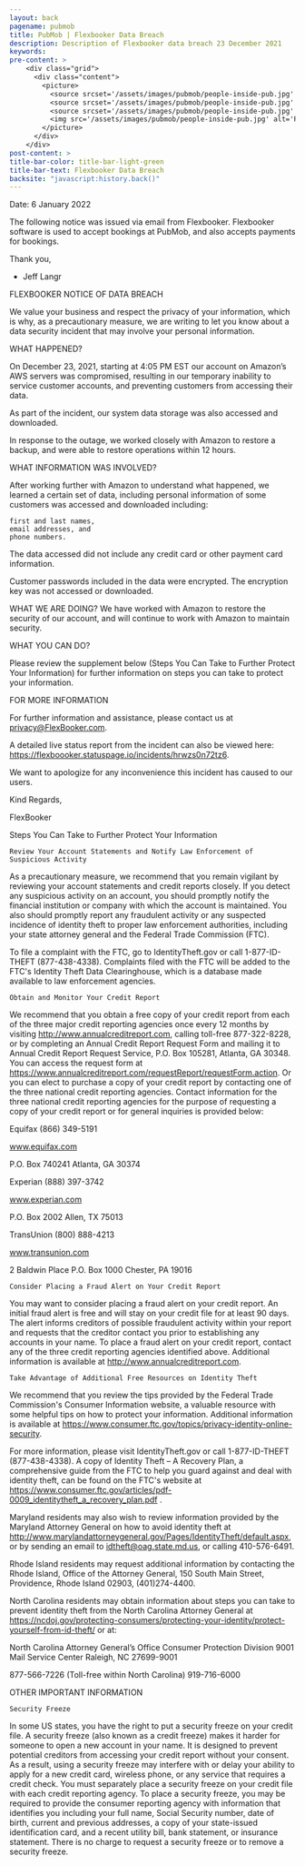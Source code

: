 ```yaml
---
layout: back
pagename: pubmob
title: PubMob | Flexbooker Data Breach
description: Description of Flexbooker data breach 23 December 2021
keywords:
pre-content: >
    <div class="grid">
      <div class="content">
        <picture>
          <source srcset='/assets/images/pubmob/people-inside-pub.jpg' media='(max-width: 1080px)'>
          <source srcset='/assets/images/pubmob/people-inside-pub.jpg' media='(min-width: 960px)'>
          <source srcset='/assets/images/pubmob/people-inside-pub.jpg' media='(min-width: 830px'>
          <img src='/assets/images/pubmob/people-inside-pub.jpg' alt='PubMob'>
        </picture>
      </div>
    </div>
post-content: >
title-bar-color: title-bar-light-green
title-bar-text: Flexbooker Data Breach
backsite: "javascript:history.back()"
---
```

Date: 6 January 2022

The following notice was issued via email from Flexbooker. Flexbooker software is used to accept bookings at PubMob, and also accepts payments for bookings.

Thank you,
- Jeff Langr


FLEXBOOKER NOTICE OF DATA BREACH

We value your business and respect the privacy of your information, which is why, as a precautionary measure, we are writing to let you know about a data security incident that may involve your personal information.

WHAT HAPPENED?

On December 23, 2021, starting at 4:05 PM EST our account on Amazon’s AWS servers was compromised, resulting in our temporary inability to service customer accounts, and preventing customers from accessing their data.

As part of the incident, our system data storage was also accessed and downloaded. 


In response to the outage, we worked closely with Amazon to restore a backup, and were able to restore operations within 12 hours. 
 

WHAT INFORMATION WAS INVOLVED?

After working further with Amazon to understand what happened, we learned a certain set of data, including personal information of some customers was accessed and downloaded including:

    first and last names, 
    email addresses, and 
    phone numbers. 

The data accessed did not include any credit card or other payment card information.

Customer passwords included in the data were encrypted. The encryption key was not accessed or downloaded.
 

WHAT WE ARE DOING?
We have worked with Amazon to restore the security of our account, and will continue to work with Amazon to maintain security. 
 

WHAT YOU CAN DO?

Please review the supplement below (Steps You Can Take to Further Protect Your Information) for further information on steps you can take to protect your information.


FOR MORE INFORMATION

For further information and assistance, please contact us at privacy@FlexBooker.com.

A detailed live status report from the incident can also be viewed here: https://flexboooker.statuspage.io/incidents/hrwzs0n72tz6.

We want to apologize for any inconvenience this incident has caused to our users. 

Kind Regards,

FlexBooker


Steps You Can Take to Further Protect Your Information

    Review Your Account Statements and Notify Law Enforcement of Suspicious Activity

As a precautionary measure, we recommend that you remain vigilant by reviewing your account statements and credit reports closely. If you detect any suspicious activity on an account, you should promptly notify the financial institution or company with which the account is maintained. You also should promptly report any fraudulent activity or any suspected incidence of identity theft to proper law enforcement authorities, including your state attorney general and the Federal Trade Commission (FTC).

To file a complaint with the FTC, go to IdentityTheft.gov or call 1-877-ID-THEFT (877-438-4338). Complaints filed with the FTC will be added to the FTC's Identity Theft Data Clearinghouse, which is a database made available to law enforcement agencies.

    Obtain and Monitor Your Credit Report

We recommend that you obtain a free copy of your credit report from each of the three major credit reporting agencies once every 12 months by visiting http://www.annualcreditreport.com, calling toll-free 877-322-8228, or by completing an Annual Credit Report Request Form and mailing it to Annual Credit Report Request Service, P.O. Box 105281, Atlanta, GA 30348. You can access the request form at https://www.annualcreditreport.com/requestReport/requestForm.action. Or you can elect to purchase a copy of your credit report by contacting one of the three national credit reporting agencies. Contact information for the three national credit reporting agencies for the purpose of requesting a copy of your credit report or for general inquiries is provided below: 

Equifax
(866) 349-5191

www.equifax.com

P.O. Box 740241
Atlanta, GA 30374
	

Experian
(888) 397-3742

www.experian.com

P.O. Box 2002
Allen, TX 75013
	

TransUnion
(800) 888-4213

www.transunion.com

2 Baldwin Place
P.O. Box 1000
Chester, PA 19016


    Consider Placing a Fraud Alert on Your Credit Report

You may want to consider placing a fraud alert on your credit report. An initial fraud alert is free and will stay on your credit file for at least 90 days. The alert informs creditors of possible fraudulent activity within your report and requests that the creditor contact you prior to establishing any accounts in your name. To place a fraud alert on your credit report, contact any of the three credit reporting agencies identified above. Additional information is available at http://www.annualcreditreport.com.


    Take Advantage of Additional Free Resources on Identity Theft

We recommend that you review the tips provided by the Federal Trade Commission's Consumer Information website, a valuable resource with some helpful tips on how to protect your information. Additional information is available at https://www.consumer.ftc.gov/topics/privacy-identity-online-security. 

For more information, please visit IdentityTheft.gov or call 1-877-ID-THEFT (877-438-4338). A copy of Identity Theft – A Recovery Plan, a comprehensive guide from the FTC to help you guard against and deal with identity theft, can be found on the FTC's website at https://www.consumer.ftc.gov/articles/pdf-0009_identitytheft_a_recovery_plan.pdf .

Maryland residents may also wish to review information provided by the Maryland Attorney General on how to avoid identity theft at http://www.marylandattorneygeneral.gov/Pages/IdentityTheft/default.aspx, or by sending an email to idtheft@oag.state.md.us, or calling 410-576-6491.

Rhode Island residents may request additional information by contacting the Rhode Island, Office of the Attorney General, 150 South Main Street, Providence, Rhode Island 02903, (401)274-4400.

North Carolina residents may obtain information about steps you can take to prevent identity theft from the North Carolina Attorney General at https://ncdoj.gov/protecting-consumers/protecting-your-identity/protect-yourself-from-id-theft/ or at:

North Carolina Attorney General’s Office
Consumer Protection Division
9001 Mail Service Center
Raleigh, NC  27699-9001

877-566-7226 (Toll-free within North Carolina)
919-716-6000

OTHER IMPORTANT INFORMATION

    Security Freeze

In some US states, you have the right to put a security freeze on your credit file. A security freeze (also known as a credit freeze) makes it harder for someone to open a new account in your name. It is designed to prevent potential creditors from accessing your credit report without your consent. As a result, using a security freeze may interfere with or delay your ability to apply for a new credit card, wireless phone, or any service that requires a credit check. You must separately place a security freeze on your credit file with each credit reporting agency. To place a security freeze, you may be required to provide the consumer reporting agency with information that identifies you including your full name, Social Security number, date of birth, current and previous addresses, a copy of your state-issued identification card, and a recent utility bill, bank statement, or insurance statement. There is no charge to request a security freeze or to remove a security freeze.
